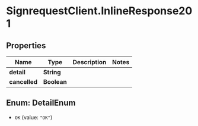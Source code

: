 # SignrequestClient.InlineResponse201

## Properties
Name | Type | Description | Notes
------------ | ------------- | ------------- | -------------
**detail** | **String** |  | 
**cancelled** | **Boolean** |  | 


<a name="DetailEnum"></a>
## Enum: DetailEnum


* `OK` (value: `"OK"`)




